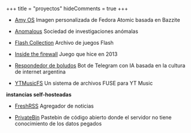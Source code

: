 +++
title = "proyectos"
hideComments = true
+++

- [Amy OS](https://github.com/astrovm/amyos) Imagen personalizada de Fedora Atomic basada en Bazzite

- [Anomalous](https://anomalous.xyz/) Sociedad de investigaciones anómalas

- [Flash Collection](https://4st.li/flash/) Archivo de juegos Flash

- [Inside the firewall](https://4st.li/insidethefirewall) Juego que hice en 2013

- [Respondedor de boludos](https://t.me/respondedorbot) Bot de Telegram con IA basada en la cultura de internet argentina

- [YTMusicFS](https://github.com/astrovm/ytmusicfs) Un sistema de archivos FUSE para YT Music

**instancias self-hosteadas**

- [FreshRSS](https://news.4st.li/) Agregador de noticias

- [PrivateBin](https://bin.4st.li/) Pastebin de código abierto donde el servidor no tiene conocimiento de los datos pegados
